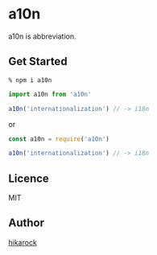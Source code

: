 # a10n

a10n is abbreviation.

## Get Started

```shell
% npm i a10n
```

```js
import a10n from 'a10n'

a10n('internationalization') // -> i18n
```

or

```js
const a10n = require('a10n')

a10n('internationalization') // -> i18n
```

## Licence

MIT

## Author

[hikarock](https://hika69.com)
